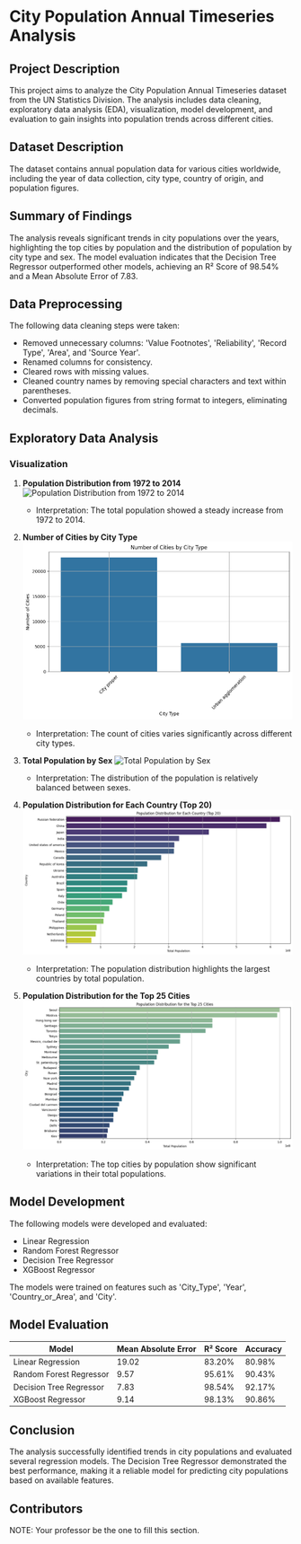 # City Population Annual Timeseries Analysis

## Project Description
This project aims to analyze the City Population Annual Timeseries dataset from the UN Statistics Division. The analysis includes data cleaning, exploratory data analysis (EDA), visualization, model development, and evaluation to gain insights into population trends across different cities.

## Dataset Description
The dataset contains annual population data for various cities worldwide, including the year of data collection, city type, country of origin, and population figures. 

## Summary of Findings
The analysis reveals significant trends in city populations over the years, highlighting the top cities by population and the distribution of population by city type and sex. The model evaluation indicates that the Decision Tree Regressor outperformed other models, achieving an R² Score of 98.54% and a Mean Absolute Error of 7.83.

## Data Preprocessing
The following data cleaning steps were taken:
- Removed unnecessary columns: 'Value Footnotes', 'Reliability', 'Record Type', 'Area', and 'Source Year'.
- Renamed columns for consistency.
- Cleared rows with missing values.
- Cleaned country names by removing special characters and text within parentheses.
- Converted population figures from string format to integers, eliminating decimals.

## Exploratory Data Analysis
### Visualization
1. **Population Distribution from 1972 to 2014**
   ![Population Distribution from 1972 to 2014](images/images.png)
   - Interpretation: The total population showed a steady increase from 1972 to 2014.

2. **Number of Cities by City Type**
   ![Number of Cities by City Type](images/image2.png)
   - Interpretation: The count of cities varies significantly across different city types.

3. **Total Population by Sex**
   ![Total Population by Sex](images/image3.png.png)
   - Interpretation: The distribution of the population is relatively balanced between sexes.

4. **Population Distribution for Each Country (Top 20)**
   ![Population Distribution for Each Country](images/image4.png)
   - Interpretation: The population distribution highlights the largest countries by total population.

5. **Population Distribution for the Top 25 Cities**
   ![Population Distribution for the Top 25 Cities](images/image5.png)
   - Interpretation: The top cities by population show significant variations in their total populations.

## Model Development
The following models were developed and evaluated:
- Linear Regression
- Random Forest Regressor
- Decision Tree Regressor
- XGBoost Regressor

The models were trained on features such as 'City_Type', 'Year', 'Country_or_Area', and 'City'.

## Model Evaluation
| Model                       | Mean Absolute Error | R² Score   | Accuracy    |
|-----------------------------|---------------------|------------|-------------|
| Linear Regression           | 19.02               | 83.20%     | 80.98%      |
| Random Forest Regressor     | 9.57                | 95.61%     | 90.43%      |
| Decision Tree Regressor     | 7.83                | 98.54%     | 92.17%      |
| XGBoost Regressor           | 9.14                | 98.13%     | 90.86%      |

## Conclusion
The analysis successfully identified trends in city populations and evaluated several regression models. The Decision Tree Regressor demonstrated the best performance, making it a reliable model for predicting city populations based on available features.

## Contributors
NOTE: Your professor be the one to fill this section.
